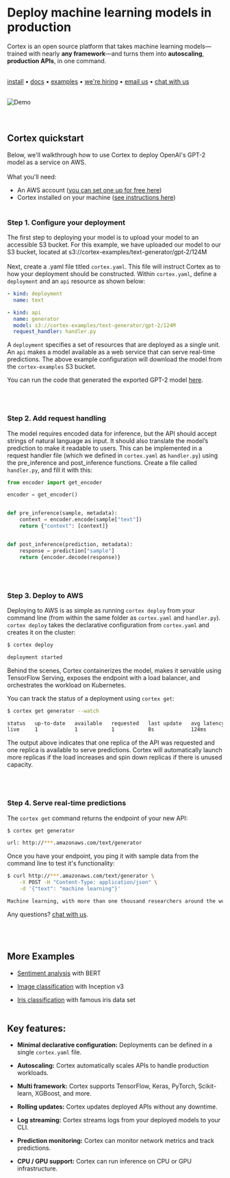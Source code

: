 # Deploy machine learning models in production

Cortex is an open source platform that takes machine learning models—trained with nearly **any framework**—and turns them into **autoscaling**, **production APIs**, in one command. <br><br>
<!-- CORTEX_VERSION_MINOR x2 (e.g. www.cortex.dev/v/0.8/...) -->
[install](https://www.cortex.dev/install) • [docs](https://www.cortex.dev) • [examples](examples) • [we're hiring](https://angel.co/cortex-labs-inc/jobs) • [email us](mailto:hello@cortex.dev) • [chat with us](https://gitter.im/cortexlabs/cortex)
<br><br>
<!-- Set header Cache-Control=no-cache on the S3 object metadata (see https://help.github.com/en/articles/about-anonymized-image-urls) -->
![Demo](https://cortex-public.s3-us-west-2.amazonaws.com/demo/gif/v0.8.gif)<br>
<br><br>
## Cortex quickstart

Below, we'll walkthrough how to use Cortex to deploy OpenAI's GPT-2 model as a service on AWS.
<br><br>
What you'll need:

- An AWS account ([you can set one up for free here](aws.com))
- Cortex installed on your machine ([see instructions here](https://www.cortex.dev/v/0.8/install))
<br><br>

### Step 1. Configure your deployment

The first step to deploying your model is to upload your model to an accessible S3 bucket. For this example, we have uploaded our model to our S3 bucket, located at s3://cortex-examples/text-generator/gpt-2/124M <br><br>
Next, create a .yaml file titled `cortex.yaml`. This file will instruct Cortex as to how your deployment should be constructed. Within `cortex.yaml`, define a `deployment` and an `api` resource as shown below:

```yaml
- kind: deployment
  name: text

- kind: api
  name: generator
  model: s3://cortex-examples/text-generator/gpt-2/124M
  request_handler: handler.py
```

A `deployment` specifies a set of resources that are deployed as a single unit. An `api` makes a model available as a web service that can serve real-time predictions. The above example configuration will download the model from the `cortex-examples` S3 bucket.

<!-- CORTEX_VERSION_MINOR -->
You can run the code that generated the exported GPT-2 model [here](https://colab.research.google.com/github/cortexlabs/cortex/blob/master/examples/text-generator/gpt-2.ipynb).

<br><br>

### Step 2. Add request handling

The model requires encoded data for inference, but the API should accept strings of natural language as input. It should also translate the model’s prediction to make it readable to users. This can be implemented in a request handler file (which we defined in `cortex.yaml` as `handler.py`) using the pre_inference and post_inference functions. Create a file called `handler.py`, and fill it with this:

```python
from encoder import get_encoder

encoder = get_encoder()


def pre_inference(sample, metadata):
    context = encoder.encode(sample["text"])
    return {"context": [context]}


def post_inference(prediction, metadata):
    response = prediction["sample"]
    return {encoder.decode(response)}
```

<br><br>

### Step 3. Deploy to AWS

Deploying to AWS is as simple as running `cortex deploy` from your command line (from within the same folder as `cortex.yaml` and `handler.py`). `cortex deploy` takes the declarative configuration from `cortex.yaml` and creates it on the cluster:

```bash
$ cortex deploy

deployment started
```

Behind the scenes, Cortex containerizes the model, makes it servable using TensorFlow Serving, exposes the endpoint with a load balancer, and orchestrates the workload on Kubernetes.

You can track the status of a deployment using `cortex get`:

```bash
$ cortex get generator --watch

status   up-to-date   available   requested   last update   avg latency
live     1            1           1           8s            124ms
```

The output above indicates that one replica of the API was requested and one replica is available to serve predictions. Cortex will automatically launch more replicas if the load increases and spin down replicas if there is unused capacity.

<br><br>

### Step 4. Serve real-time predictions

The `cortex get` command returns the endpoint of your new API:

```bash
$ cortex get generator

url: http://***.amazonaws.com/text/generator
```
Once you have your endpoint, you ping it with sample data from the command line to test it's functionality:

```bash
$ curl http://***.amazonaws.com/text/generator \
    -X POST -H "Content-Type: application/json" \
    -d '{"text": "machine learning"}'

Machine learning, with more than one thousand researchers around the world today, are looking to create computer-driven machine learning algorithms that can also be applied to human and social problems, such as education, health care, employment, medicine, politics, or the environment...
```

Any questions? [chat with us](https://gitter.im/cortexlabs/cortex).

<br><br>

## More Examples

<!-- CORTEX_VERSION_README_MINOR x3 -->
- [Sentiment analysis](https://github.com/cortexlabs/cortex/tree/0.8/examples/sentiment-analysis) with BERT

- [Image classification](https://github.com/cortexlabs/cortex/tree/0.8/examples/image-classifier) with Inception v3

- [Iris classification](https://github.com/cortexlabs/cortex/tree/master/examples/iris-classifier) with famous iris data set
<br><br>

## Key features:

- **Minimal declarative configuration:** Deployments can be defined in a single `cortex.yaml` file.

- **Autoscaling:** Cortex automatically scales APIs to handle production workloads.

- **Multi framework:** Cortex supports TensorFlow, Keras, PyTorch, Scikit-learn, XGBoost, and more.

- **Rolling updates:** Cortex updates deployed APIs without any downtime.

- **Log streaming:** Cortex streams logs from your deployed models to your CLI.

- **Prediction monitoring:** Cortex can monitor network metrics and track predictions.

- **CPU / GPU support:** Cortex can run inference on CPU or GPU infrastructure.
